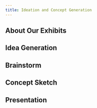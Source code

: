 ```yaml
---
title: Ideation and Concept Generation
---
```


## About Our Exhibits



## Idea Generation



## Brainstorm



## Concept Sketch



## Presentation

